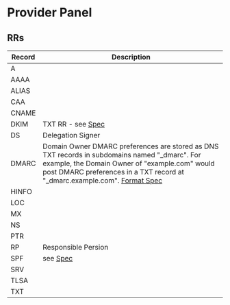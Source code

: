 # Provider Panel

## RRs

| Record | Description                                                              |
| ------ | ------------------------------------------------------------------------ |
| A      |                                                                          |
| AAAA   |                                                                          |
| ALIAS  |                                                                          |
| CAA    |                                                                          |
| CNAME  |                                                                          |
| DKIM   | TXT RR - see [Spec](https://datatracker.ietf.org/doc/html/rfc6376/)      |
| DS     | Delegation Signer                                                        |
| DMARC  | Domain Owner DMARC preferences are stored as DNS TXT records in subdomains named "_dmarc".  For example, the Domain Owner of "example.com" would post DMARC preferences in a TXT record at "_dmarc.example.com". [Format Spec](https://datatracker.ietf.org/doc/html/rfc7489#section-6.3) |
| HINFO  |                                                                          |
| LOC    |                                                                          |
| MX     |                                                                          |
| NS     |                                                                          |
| PTR    |                                                                          |
| RP     | Responsible Persion                                                      |
| SPF    | see [Spec](https://www.ietf.org/rfc/rfc4408.txt)                         |
| SRV    |                                                                          |
| TLSA   |                                                                          |
| TXT    |                                                                          |
